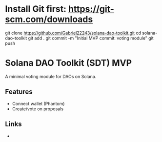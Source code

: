 
# Install Git first: https://git-scm.com/downloads
git clone https://github.com/Gabriel22243/solana-dao-toolkit.git
cd solana-dao-toolkit
git add .
git commit -m "Initial MVP commit: voting module"
git push
# Solana DAO Toolkit (SDT) MVP  
A minimal voting module for DAOs on Solana.  
## Features  
- Connect wallet (Phantom)  
- Create/vote on proposals  
## Links  
  
- 
